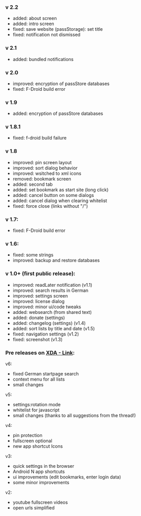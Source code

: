 ### v 2.2

- added: about screen
- added: intro screen
- fixed: save website (passStorage): set title
- fixed: notification not dismissed

### v 2.1

- added: bundled notifications

### v 2.0

- improved: encryption of passStore databases
- fixed: F-Droid build error

### v 1.9

- added: encryption of passStore databases

### v 1.8.1

- fixed: f-droid build failure

### v 1.8

- improved: pin screen layout
- improved: sort dialog behavior
- improved: wsitched to xml icons
- removed: bookmark screen
- added: second tab
- added: set bookmark as start site (long click)
- added: cancel button on some dialogs
- added: cancel dialog when clearing whitelist
- fixed: force close (links without "/")

### v 1.7:

- fixed: F-Droid build error

### v 1.6:

- fixed: some strings
- improved: backup and restore databases

### v 1.0+ (first public release):

- improved: readLater notification (v1.1)
- improved: search results in German
- improved: settings screen
- improved: license dialog
- improved: minor ui/code tweaks
- added: websearch (from shared text)
- added: donate (settings)
- added: changelog (settings) (v1.4)
- added: sort lists by title and date (v1.5)
- fixed: navigation settings (v1.2)
- fixed: screenshot (v1.3)


### Pre releases on [XDA - Link](http://forum.xda-developers.com/android/apps-games/app-browser-t3500091):

v6:

- fixed German startpage search
- context menu for all lists
- small changes


v5:

- settings:rotation mode
- whitelist for javascript
- small changes (thanks to all suggestions from the thread!)


v4:

- pin protection
- fullscreen optional
- new app shortcut Icons


v3:

- quick settings in the browser
- Android N app shortcuts
- ui improvements (edit bookmarks, enter login data)
- some minor improvements


v2:

- youtube fullscreen videos
- open urls simplified
